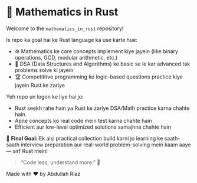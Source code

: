 # 🧠 Mathematics in Rust

Welcome to the `mathematics_in_rust` repository!

Is repo ka goal hai ke Rust language ka use karte hue:
- ⚙️ Mathematics ke core concepts implement kiye jayein (like binary operations, GCD, modular arithmetic, etc.)
- 🧮 DSA (Data Structures and Algorithms) ke basic se le kar advanced tak problems solve ki jayein
- 🏆 Competititve programming ke logic-based questions practice kiye jayein Rust ke zariye

Yeh repo un logon ke liye hai jo:
- Rust seekh rahe hain ya Rust ke zariye DSA/Math practice karna chahte hain  
- Apne concepts ko real code mein test karna chahte hain  
- Efficient aur low-level optimized solutions samajhna chahte hain

🎯 **Final Goal:** Ek aisi practical collection build karni jo learning ke saath-saath interview preparation aur real-world problem-solving mein kaam aaye — sirf Rust mein!

> “Code less, understand more.” 🚀

Made with ❤️ by Abdullah Riaz

